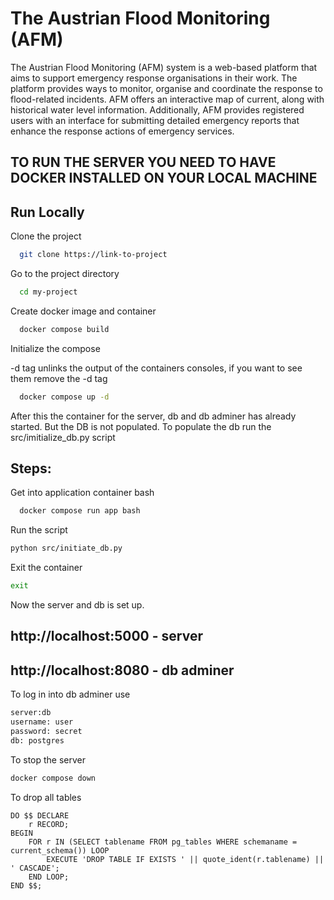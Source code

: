 
# The Austrian Flood Monitoring (AFM)

The Austrian Flood Monitoring (AFM) system is a web-based platform that aims to support emergency response organisations in their work. The platform provides ways to monitor, organise and coordinate the response to flood-related incidents. AFM offers an interactive map of current, along with historical water level information. Additionally, AFM provides registered users with an interface for submitting detailed emergency reports that enhance the response actions of emergency services. 

## TO RUN THE SERVER YOU NEED TO HAVE DOCKER INSTALLED ON YOUR LOCAL MACHINE
## Run Locally

Clone the project

```bash
  git clone https://link-to-project
```

Go to the project directory

```bash
  cd my-project
```

Create docker image and container
```bash
  docker compose build
```

Initialize the compose

-d tag unlinks the output of the containers consoles, if you want to see them remove the -d tag 
```bash
  docker compose up -d
```

After this the container for the server, db and db adminer has already started.
But the DB is not populated. To populate the db run the src/imitialize_db.py script

## Steps:
Get into application container bash
```bash
  docker compose run app bash
```

Run the script
```bash
python src/initiate_db.py
```

Exit the container
```bash
exit
```

Now the server and db is set up.

## http://localhost:5000 - server
## http://localhost:8080 - db adminer

To log in into db adminer use
```bash
server:db
username: user
password: secret
db: postgres
```

To stop the server
```bash
docker compose down
```

To drop all tables 
```
DO $$ DECLARE
    r RECORD;
BEGIN
    FOR r IN (SELECT tablename FROM pg_tables WHERE schemaname = current_schema()) LOOP
        EXECUTE 'DROP TABLE IF EXISTS ' || quote_ident(r.tablename) || ' CASCADE';
    END LOOP;
END $$;
```
